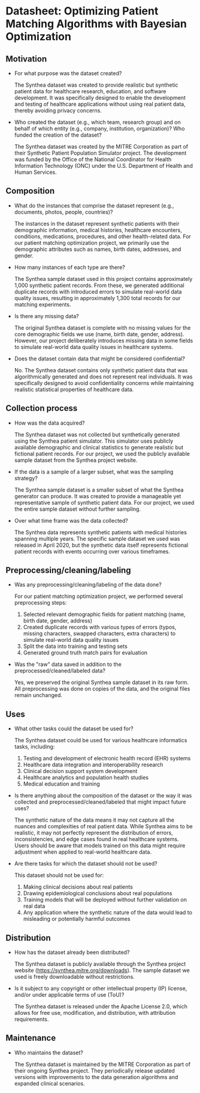 # Datasheet: Optimizing Patient Matching Algorithms with Bayesian Optimization

## Motivation

- For what purpose was the dataset created? 
  
  The Synthea dataset was created to provide realistic but synthetic patient data for healthcare research, education, and software development. It was specifically designed to enable the development and testing of healthcare applications without using real patient data, thereby avoiding privacy concerns.

- Who created the dataset (e.g., which team, research group) and on behalf of which entity (e.g., company, institution, organization)? Who funded the creation of the dataset?

  The Synthea dataset was created by the MITRE Corporation as part of their Synthetic Patient Population Simulator project. The development was funded by the Office of the National Coordinator for Health Information Technology (ONC) under the U.S. Department of Health and Human Services.

## Composition

- What do the instances that comprise the dataset represent (e.g., documents, photos, people, countries)? 

  The instances in the dataset represent synthetic patients with their demographic information, medical histories, healthcare encounters, conditions, medications, procedures, and other health-related data. For our patient matching optimization project, we primarily use the demographic attributes such as names, birth dates, addresses, and gender.

- How many instances of each type are there? 

  The Synthea sample dataset used in this project contains approximately 1,000 synthetic patient records. From these, we generated additional duplicate records with introduced errors to simulate real-world data quality issues, resulting in approximately 1,300 total records for our matching experiments.

- Is there any missing data?

  The original Synthea dataset is complete with no missing values for the core demographic fields we use (name, birth date, gender, address). However, our project deliberately introduces missing data in some fields to simulate real-world data quality issues in healthcare systems.

- Does the dataset contain data that might be considered confidential?

  No. The Synthea dataset contains only synthetic patient data that was algorithmically generated and does not represent real individuals. It was specifically designed to avoid confidentiality concerns while maintaining realistic statistical properties of healthcare data.

## Collection process

- How was the data acquired? 

  The Synthea dataset was not collected but synthetically generated using the Synthea patient simulator. This simulator uses publicly available demographic and clinical statistics to generate realistic but fictional patient records. For our project, we used the publicly available sample dataset from the Synthea project website.

- If the data is a sample of a larger subset, what was the sampling strategy? 

  The Synthea sample dataset is a smaller subset of what the Synthea generator can produce. It was created to provide a manageable yet representative sample of synthetic patient data. For our project, we used the entire sample dataset without further sampling.

- Over what time frame was the data collected?

  The Synthea data represents synthetic patients with medical histories spanning multiple years. The specific sample dataset we used was released in April 2020, but the synthetic data itself represents fictional patient records with events occurring over various timeframes.

## Preprocessing/cleaning/labeling

- Was any preprocessing/cleaning/labeling of the data done?

  For our patient matching optimization project, we performed several preprocessing steps:
  1. Selected relevant demographic fields for patient matching (name, birth date, gender, address)
  2. Created duplicate records with various types of errors (typos, missing characters, swapped characters, extra characters) to simulate real-world data quality issues
  3. Split the data into training and testing sets
  4. Generated ground truth match pairs for evaluation

- Was the "raw" data saved in addition to the preprocessed/cleaned/labeled data?

  Yes, we preserved the original Synthea sample dataset in its raw form. All preprocessing was done on copies of the data, and the original files remain unchanged.

## Uses

- What other tasks could the dataset be used for? 

  The Synthea dataset could be used for various healthcare informatics tasks, including:
  1. Testing and development of electronic health record (EHR) systems
  2. Healthcare data integration and interoperability research
  3. Clinical decision support system development
  4. Healthcare analytics and population health studies
  5. Medical education and training

- Is there anything about the composition of the dataset or the way it was collected and preprocessed/cleaned/labeled that might impact future uses?

  The synthetic nature of the data means it may not capture all the nuances and complexities of real patient data. While Synthea aims to be realistic, it may not perfectly represent the distribution of errors, inconsistencies, and edge cases found in real healthcare systems. Users should be aware that models trained on this data might require adjustment when applied to real-world healthcare data.

- Are there tasks for which the dataset should not be used?

  This dataset should not be used for:
  1. Making clinical decisions about real patients
  2. Drawing epidemiological conclusions about real populations
  3. Training models that will be deployed without further validation on real data
  4. Any application where the synthetic nature of the data would lead to misleading or potentially harmful outcomes

## Distribution

- How has the dataset already been distributed? 

  The Synthea dataset is publicly available through the Synthea project website (https://synthea.mitre.org/downloads). The sample dataset we used is freely downloadable without restrictions.

- Is it subject to any copyright or other intellectual property (IP) license, and/or under applicable terms of use (ToU)?

  The Synthea dataset is released under the Apache License 2.0, which allows for free use, modification, and distribution, with attribution requirements.

## Maintenance

- Who maintains the dataset?

  The Synthea dataset is maintained by the MITRE Corporation as part of their ongoing Synthea project. They periodically release updated versions with improvements to the data generation algorithms and expanded clinical scenarios.
